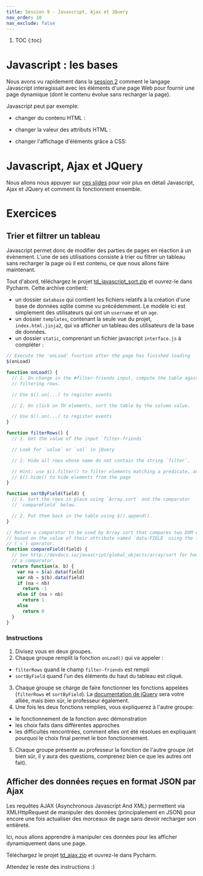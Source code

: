 ```yaml
---
title: Session 9 - Javascript, Ajax et JQuery
nav_order: 10
nav_exclude: false
---
```


<style>
iframe {
	height:300px;
}
</style>

1. TOC
{:toc}

# Javascript : les bases

Nous avons vu rapidement dans
la [session 2](session2_html.html#page-dynamique-javascript) comment
le langage Javascript interagissait avec les éléments d'une page Web
pour fournir une page dynamique (dont le contenu évolue sans recharger
la page).

Javascript peut par exemple:
- changer du contenu HTML :
<script async src="//jsfiddle.net/marie_donnie/z8ovkwua/embed/js,html,css,result/dark/"></script>
- changer la valeur des attributs HTML :
<script async src="//jsfiddle.net/marie_donnie/o2qLkb09/embed/js,html,css,result/dark/"></script>
- changer l'affichage d'éléments grâce à CSS:
<script async src="//jsfiddle.net/marie_donnie/hu3kjaoe/embed/js,html,css,result/dark/"></script>



# Javascript, Ajax et JQuery


Nous allons nous appuyer sur [ces slides](https://0xc0de.fr/courses/Domaine/2018/slides/js-ajax/) pour voir plus en détail Javascript, Ajax et JQuery et comment ils fonctionnent ensemble.


# Exercices

## Trier et filtrer un tableau

Javascript permet donc de modifier des parties de pages en réaction à un évènement.
L'une de ses utilisations consiste à trier ou filtrer un tableau sans recharger la page où il est contenu, ce que nous allons faire maintenant.

Tout d'abord, téléchargez le projet [td_javascript_sort.zip](https://github.com/TeachingAndResearch/ue_web_example/archive/td_javascript_sort.zip) et ouvrez-le dans Pycharm.
Cette archive contient:
- un dossier `database` qui contient les fichiers relatifs à la création d'une base de données sqlite comme vu précédemment. Le modèle ici est simplement des utilisateurs qui ont un `username` et un `age`.
- un dossier `templates`, contenant la seule vue du projet, `index.html.jinja2`, qui va afficher un tableau des utilisateurs de la base de données.
- un dossier `static`, comprenant un fichier javascript `interface.js` à compléter :


```javascript
// Execute the 'onLoad' function after the page has finished loading
$(onLoad)

function onLoad() {
  // 1. On change in the #filter-friends input, compute the table again by
  // filtering rows.

  // Use $().on(...) to register events

  // 2. On click on TH elements, sort the table by the column value.

  // Use $().on(...) to register events
}

function filterRows() {
  // 1. Get the value of the input `filter-friends`

  // Look for `value` or `val` in jQuery

  // 2. Hide all rows whose name do not contain the string `filter`.

  // Hint: use $().filter() to filter elements matching a predicate, and
  // $().hide() to hide elements from the page
}

function sortByField(field) {
  // 1. Sort the rows in place using `Array.sort` and the comparator
  // `compareField` below.

  // 2. Put them back in the table using $().append().
}

// Return a comparator to be used by Array.sort that compares two DOM elements
// based on the value of their attribute named `data-FIELD` using the less-than
// (`<`) operator.
function compareField(field) {
  // See http://devdocs.io/javascript/global_objects/array/sort for how to write
  // a comparator.
  return function(a, b) {
    var na = $(a).data(field)
    var nb = $(b).data(field)
    if (na < nb)
      return -1
    else if (na > nb)
      return 1
    else
      return 0
  }
}
```

### Instructions

1. Divisez vous en deux groupes.
2. Chaque groupe remplit la fonction `onLoad()` qui va appeler :
  - `filterRows` quand le champ `filter-friends` est rempli
  - `sortByField` quand l'un des éléments du haut du tableau est cliqué.
3. Chaque groupe se charge de faire fonctionner les fonctions appelées (`filterRows` et `sortByField`). La [documentation de jQuery](https://api.jquery.com/) sera votre alliée, mais bien sûr, le professeur également.
4. Une fois les deux fonctions remplies, vous expliquerez à l'autre groupe:
  - le fonctionnement de la fonction avec démonstration
  - les choix faits dans différentes approches
  - les difficultés rencontrées, comment elles ont été résolues en expliquant pourquoi le choix final permet le bon fonctionnement.
5. Chaque groupe présente au professeur la fonction de l'autre groupe (et bien sûr, il y aura des questions, comprenez bien ce que les autres ont fait).



## Afficher des données reçues en format JSON par Ajax

Les requêtes AJAX (Asynchronous Javascript And XML) permettent via XMLHttpRequest de manipuler des données (principalement en JSON) pour encore une fois actualiser des morceaux de page sans devoir recharger son entièreté.

Ici, nous allons apprendre à manipuler ces données pour les afficher dynamiquement dans une page.

Téléchargez le projet [td_ajax.zip](https://github.com/TeachingAndResearch/ue_web_example/archive/td_ajax.zip) et ouvrez-le dans Pycharm.

Attendez le reste des instructions :)
